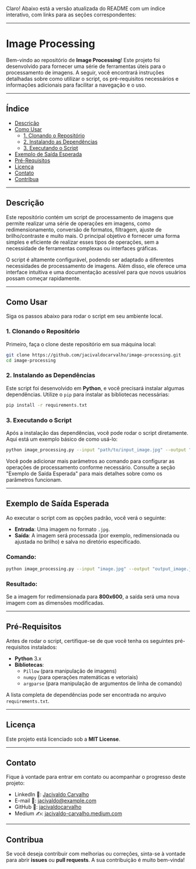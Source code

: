 Claro! Abaixo está a versão atualizada do README com um índice interativo, com links para as seções correspondentes:

---

# Image Processing

Bem-vindo ao repositório de **Image Processing**! Este projeto foi desenvolvido para fornecer uma série de ferramentas úteis para o processamento de imagens. A seguir, você encontrará instruções detalhadas sobre como utilizar o script, os pré-requisitos necessários e informações adicionais para facilitar a navegação e o uso.

---

## Índice

- [Descrição](#descrição)
- [Como Usar](#como-usar)
  - [1. Clonando o Repositório](#1-clonando-o-repositório)
  - [2. Instalando as Dependências](#2-instalando-as-dependências)
  - [3. Executando o Script](#3-executando-o-script)
- [Exemplo de Saída Esperada](#exemplo-de-saída-esperada)
- [Pré-Requisitos](#pré-requisitos)
- [Licença](#licença)
- [Contato](#contato)
- [Contribua](#contribua)

---

## Descrição

Este repositório contém um script de processamento de imagens que permite realizar uma série de operações em imagens, como redimensionamento, conversão de formatos, filtragem, ajuste de brilho/contraste e muito mais. O principal objetivo é fornecer uma forma simples e eficiente de realizar esses tipos de operações, sem a necessidade de ferramentas complexas ou interfaces gráficas.

O script é altamente configurável, podendo ser adaptado a diferentes necessidades de processamento de imagens. Além disso, ele oferece uma interface intuitiva e uma documentação acessível para que novos usuários possam começar rapidamente.

---

## Como Usar

Siga os passos abaixo para rodar o script em seu ambiente local.

### 1. Clonando o Repositório

Primeiro, faça o clone deste repositório em sua máquina local:

```bash
git clone https://github.com/jacivaldocarvalho/image-processing.git
cd image-processing
```

### 2. Instalando as Dependências

Este script foi desenvolvido em **Python**, e você precisará instalar algumas dependências. Utilize o `pip` para instalar as bibliotecas necessárias:

```bash
pip install -r requirements.txt
```

### 3. Executando o Script

Após a instalação das dependências, você pode rodar o script diretamente. Aqui está um exemplo básico de como usá-lo:

```bash
python image_processing.py --input "path/to/input_image.jpg" --output "path/to/output_image.jpg"
```

Você pode adicionar mais parâmetros ao comando para configurar as operações de processamento conforme necessário. Consulte a seção "Exemplo de Saída Esperada" para mais detalhes sobre como os parâmetros funcionam.

---

## Exemplo de Saída Esperada

Ao executar o script com as opções padrão, você verá o seguinte:

- **Entrada**: Uma imagem no formato `.jpg`.
- **Saída**: A imagem será processada (por exemplo, redimensionada ou ajustada no brilho) e salva no diretório especificado.

### Comando:

```bash
python image_processing.py --input "image.jpg" --output "output_image.jpg" --resize 800x600
```

### Resultado:

Se a imagem for redimensionada para **800x600**, a saída será uma nova imagem com as dimensões modificadas.

---

## Pré-Requisitos

Antes de rodar o script, certifique-se de que você tenha os seguintes pré-requisitos instalados:

- **Python** 3.x
- **Bibliotecas**:
  - `Pillow` (para manipulação de imagens)
  - `numpy` (para operações matemáticas e vetoriais)
  - `argparse` (para manipulação de argumentos de linha de comando)

A lista completa de dependências pode ser encontrada no arquivo `requirements.txt`.

---

## Licença

Este projeto está licenciado sob a **MIT License**.

---

## Contato

Fique à vontade para entrar em contato ou acompanhar o progresso deste projeto:

- LinkedIn 👔: [Jacivaldo Carvalho](https://www.linkedin.com/in/jacivaldo-carvalho)
- E-mail 📧: [jacivaldo@example.com](mailto:jacivaldo@example.com)
- GitHub 🐙: [jacivaldocarvalho](https://github.com/jacivaldocarvalho)
- Medium ✍️: [jacivaldo-carvalho.medium.com](https://jacivaldo-carvalho.medium.com)

---

## Contribua

Se você deseja contribuir com melhorias ou correções, sinta-se à vontade para abrir **issues** ou **pull requests**. A sua contribuição é muito bem-vinda! 

